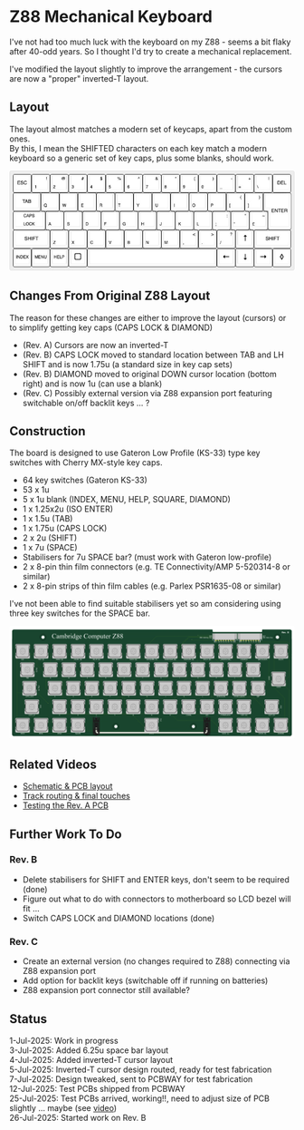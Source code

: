 # Z88 Mechanical Keyboard
I've not had too much luck with the keyboard on my Z88 - seems a bit flaky after 40-odd years.  So I thought I'd try to create a mechanical replacement.<br>

I've modified the layout slightly to improve the arrangement - the cursors are now a "proper" inverted-T layout.<br>

## Layout
The layout almost matches a modern set of keycaps, apart from the custom ones.<br>
By this, I mean the SHIFTED characters on each key match a modern keyboard so a generic set of key caps, plus some blanks, should work.<br>

![Z88 Keyboard Layout](T_CURSOR/cambridge-computer-z88_T_cursor.jpg)

## Changes From Original Z88 Layout
The reason for these changes are either to improve the layout (cursors) or to simplify getting key caps (CAPS LOCK & DIAMOND)
- (Rev. A) Cursors are now an inverted-T
- (Rev. B) CAPS LOCK moved to standard location between TAB and LH SHIFT and is now 1.75u (a standard size in key cap sets)
- (Rev. B) DIAMOND moved to original DOWN cursor location (bottom right) and is now 1u (can use a blank)
- (Rev. C) Possibly external version via Z88 expansion port featuring switchable on/off backlit keys ... ?

## Construction
The board is designed to use Gateron Low Profile (KS-33) type key switches with Cherry MX-style key caps.<br>

- 64 key switches (Gateron KS-33)
- 53 x 1u
- 5 x 1u blank (INDEX, MENU, HELP, SQUARE, DIAMOND)
- 1 x 1.25x2u (ISO ENTER)
- 1 x 1.5u (TAB)
- 1 x 1.75u (CAPS LOCK)
- 2 x 2u (SHIFT)
- 1 x 7u (SPACE)
- Stabilisers for 7u SPACE bar? (must work with Gateron low-profile)
- 2 x 8-pin thin film connectors (e.g. TE Connectivity/AMP 5-520314-8 or similar)
- 2 x 8-pin strips of thin film cables (e.g. Parlex PSR1635-08 or similar)

I've not been able to find suitable stabilisers yet so am considering using three key switches for the SPACE bar.<br>

![3D image of keyboard](Z88_Mechanical_Keyboard_T_cursor_3D.png)

## Related Videos
- [Schematic & PCB layout](https://youtu.be/C3n-ExND1uk)
- [Track routing & final touches](https://youtu.be/aaBBvU5d50o)
- [Testing the Rev. A PCB](https://youtu.be/vxIY81ir3Ao)

## Further Work To Do 
### Rev. B
- Delete stabilisers for SHIFT and ENTER keys, don't seem to be required (done)
- Figure out what to do with connectors to motherboard so LCD bezel will fit ...
- Switch CAPS LOCK and DIAMOND locations (done)

### Rev. C
- Create an external version (no changes required to Z88) connecting via Z88 expansion port
- Add option for backlit keys (switchable off if running on batteries)
- Z88 expansion port connector still available?

## Status
1-Jul-2025: Work in progress<br>
3-Jul-2025: Added 6.25u space bar layout<br>
4-Jul-2025: Added inverted-T cursor layout<br>
5-Jul-2025: Inverted-T cursor design routed, ready for test fabrication<br>
7-Jul-2025: Design tweaked, sent to PCBWAY for test fabrication<br>
12-Jul-2025: Test PCBs shipped from PCBWAY<br>
25-Jul-2025: Test PCBs arrived, working!!, need to adjust size of PCB slightly ... maybe (see [video](https://youtu.be/vxIY81ir3Ao))<br>
26-Jul-2025: Started work on Rev. B

